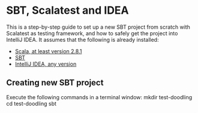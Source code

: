 # SBT, Scalatest and IDEA

This is a step-by-step guide to set up a new SBT project from scratch with Scalatest as testing framework, and how to safely get the project into IntelliJ IDEA. It assumes that the following is already installed:

* [Scala, at least version 2.8.1](http://www.scala-lang.org/) 
* [SBT](http://code.google.com/p/simple-build-tool/)
* [IntelliJ IDEA, any version](http://www.jetbrains.com/idea/download/)

## Creating new SBT project

Execute the following commands in a terminal window:
    mkdir test-doodling
    cd test-doodling
    sbt

